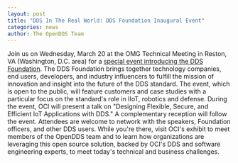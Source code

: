 ```yaml
---
layout: post
title: "DDS In The Real World: DDS Foundation Inaugural Event"
categories: news
author: The OpenDDS Team
---
```


Join us on Wednesday, March 20 at the OMG Technical Meeting in Reston, VA (Washington, D.C. area) for a
[special event introducing the DDS Foundation](https://www.omg.org/events/va-19/special-events/DDS-Foundation.htm).
The DDS Foundation brings together technology companies, end users, developers,
and industry influencers to fulfill the mission of innovation and insight into
the future of the DDS standard. The event, which is open to the public, will
feature customers and case studies with a particular focus on the standard's
role in IIoT, robotics and defense. During the event, OCI will present a talk on
"Designing Flexible, Secure, and Efficient IoT Applications with DDS." A
complementary reception will follow the event. Attendees are welcome to network
with the speakers, Foundation officers, and other DDS users. While you're there,
visit OCI's exhibit to meet members of the OpenDDS team and to learn how
organizations are leveraging this open source solution, backed by OCI's DDS and
software engineering experts, to meet today's technical and business challenges.
